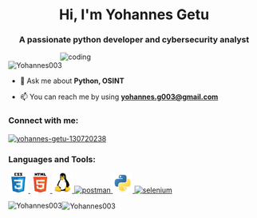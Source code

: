 <h1 align="center">Hi, I'm Yohannes Getu</h1>
<h3 align="center">A passionate python developer and cybersecurity analyst</h3>
<img align="right" alt="coding" width="400" src="https://miro.medium.com/v2/resize:fit:721/1*iHhnaIfD1T1q_LKxivmojg.jpeg">

<p align="left"> <img src="https://komarev.com/ghpvc/?username=Yohannes003&label=Profile%20views&color=0e75b6&style=flat" alt="Yohannes003" /> </p>

- 💬 Ask me about **Python, OSINT**

- 📫 You can reach me by using **yohannes.g003@gmail.com**

<h3 align="left">Connect with me:</h3>
<p align="left">
<a href="https://www.linkedin.com/in/yohannes-getu-130720238/" target="blank"><img align="center" src="https://raw.githubusercontent.com/rahuldkjain/github-profile-readme-generator/master/src/images/icons/Social/linked-in-alt.svg" alt="yohannes-getu-130720238" height="30" width="40" /></a>
</p>

<h3 align="left">Languages and Tools:</h3>
<p align="left">  <a href="https://www.w3schools.com/css/" target="_blank" rel="noreferrer"> <img src="https://raw.githubusercontent.com/devicons/devicon/master/icons/css3/css3-original-wordmark.svg" alt="css3" width="40" height="40"/> </a>  <a href="https://www.w3.org/html/" target="_blank" rel="noreferrer"> <img src="https://raw.githubusercontent.com/devicons/devicon/master/icons/html5/html5-original-wordmark.svg" alt="html5" width="40" height="40"/>  <a href="https://www.linux.org/" target="_blank" rel="noreferrer"> <img src="https://raw.githubusercontent.com/devicons/devicon/master/icons/linux/linux-original.svg" alt="linux" width="40" height="40"/> </a> <a href="https://postman.com" target="_blank" rel="noreferrer"> <img src="https://www.vectorlogo.zone/logos/getpostman/getpostman-icon.svg" alt="postman" width="40" height="40"/> </a> 
<a href="https://www.python.org" target="_blank" rel="noreferrer"> <img src="https://raw.githubusercontent.com/devicons/devicon/master/icons/python/python-original.svg" alt="python" width="40" height="40"/> </a> <a href="https://www.selenium.dev" target="_blank" rel="noreferrer"> <img src="https://raw.githubusercontent.com/detain/svg-logos/780f25886640cef088af994181646db2f6b1a3f8/svg/selenium-logo.svg" alt="selenium" width="40" height="40"/> </a> </p>

<p><img align="left" src="https://github-readme-stats.vercel.app/api/top-langs?username=Yohannes003&show_icons=true&locale=en&layout=compact" alt="Yohannes003" /></p>

<p><img align="center" src="https://github-readme-streak-stats.herokuapp.com/?user=Yohannes003&" alt="Yohannes003" /></p>
